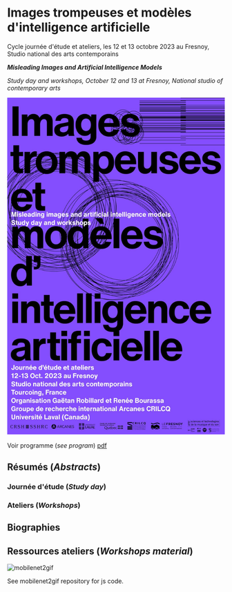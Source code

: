 # Images trompeuses et modèles d'intelligence artificielle

Cycle journée d'étude et ateliers, les 12 et 13 octobre 2023 au Fresnoy, Studio national des arts contemporains

___Misleading Images and Artificial Intelligence Models___

_Study day and workshops, October 12 and 13 at Fresnoy, National studio of contemporary arts_

![affiche](medias/cover.jpg)

Voir programme (_see program_) [pdf](medias/programme.pdf)

## Résumés (_Abstracts_)

### Journée d'étude (_Study day_)

### Ateliers (_Workshops_)

## Biographies

## Ressources ateliers (_Workshops material_)

![mobilenet2gif](mobilenet2gif/image.gif)

See mobilenet2gif repository for js code.
